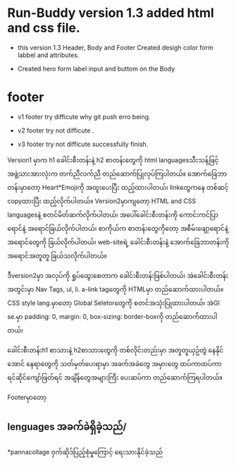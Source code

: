 # Run-Buddy version 1.3 added html and css file.

* this version 1.3 Header, Body and Footer Created desigh color form labbel and attributes.

* Created hero form label input and buttom on the Body

# footer

*   v1 footer try difficute why git push erro being.


*   v2 footer try not difficute .

*   v3 footer try not difficute successfully finish.


Version1 မှာက h1 ခေါင်းစီးတန်းနဲ့ h2 စာတန်းတွေကို html languagesသီးသန့်ဖြင့် အဖွဲ့သားအားလုံးက တက်ညီလက်ညီ တည်ဆောက်ပြုလုပ်ကြပါတယ်။
အောက်ခြေဘာတန်းမှာတော့ Heart*Emojiကို အထူးပေးပြီး ထည့်ထားပါတယ်၊ linkတွေကနေ တစ်ဆင့် copyထားပြီး ထည့်လိုက်ပါတယ်။
Version2မှာကျတော့ HTML and CSS languagesနဲ့ စတင်မိတ်ဆက်လိုက်ပါတယ်၊ အပေါ်ခေါင်းစီးတန်းကို ကောင်းကင်ပြာရောင်နဲ့ အရောင်ခြယ်လိုက်ပါတယ်၊ စာကိုယ်က စာတန်းတွေကိုတော့ အစီမ်းဖျော့ရောင်နဲ့ အရောင်တွေကို ခြယ်လိုက်ပါတယ်၊ web-siteရဲ့ ခေါင်းစီးတန်းနဲ့ အောက်ခြေဘာတန်းကို အရောင်အတူတူ ခြယ်သလိုက်ပါတယ်။

ဒီversion2မှာ အလုပ်ကို ရှုပ်ထွေးစေတာက ခေါင်းစီးတန်းဖြစ်ပါတယ်၊ အဲခေါင်းစီးတန်းအတွင်းမှာ Nav Tags, ul, li. a-link tagတွေကို HTMLမှာ တည်ဆောက်ထားပါတယ်။ CSS style lang.မှာတော့  Global Seletorတွေကို စတင်အသုံးပြုထားပါတယ်၊ အဲGl se.မှာ padding: 0, margin: 0, box-sizing: border-boxကို တည်ဆောက််ထားပါတယ်၊ 

ခေါင်းစီးတန်းh1 စာသားနဲ့ h2စာသားတွေကို တစ်လိုင်းတည်းမှာ အတူတူယှဥ်တွဲ နေနိုင်အောင် နေရာတွေကို သတ်မှတ်ပေးရာမှာ အခက်အခဲတွေ အမှားတွေ ထပ်ကာထပ်ကာ ရင်ဆိုင်ကျော်ဖြတ်ရင် အချိန်တွေအများကြီး ပေးဆပ်ကာ တည်ဆောက်ကြရပါတယ်။

Footerမှာတော့ 


## lenguages အခက်ခဲရှိခဲ့သည်/
*pannacollage  ဝှက်ဆိုဒ်ပြည့်စုံမှုကြောင့် ရေးသားနိုင်ခဲ့သည်
